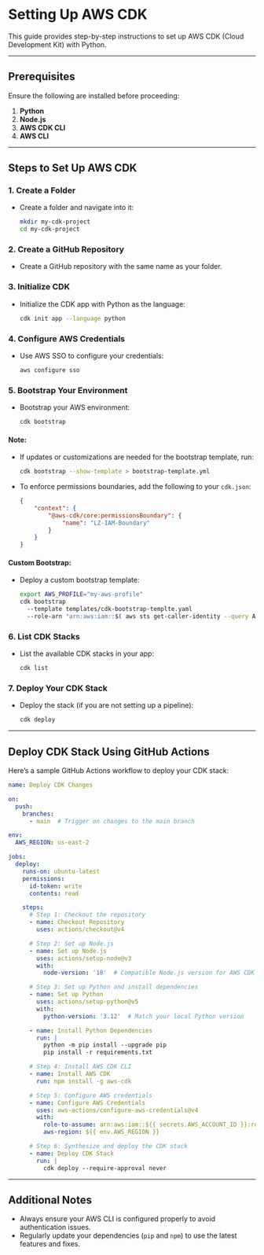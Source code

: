 
# Setting Up AWS CDK

This guide provides step-by-step instructions to set up AWS CDK (Cloud Development Kit) with Python.

---

## Prerequisites

Ensure the following are installed before proceeding:

1. **Python**
2. **Node.js**
3. **AWS CDK CLI**
4. **AWS CLI**

---

## Steps to Set Up AWS CDK

### 1. Create a Folder
- Create a folder and navigate into it:

  ```bash
  mkdir my-cdk-project
  cd my-cdk-project
  ```

### 2. Create a GitHub Repository
- Create a GitHub repository with the same name as your folder.

### 3. Initialize CDK
- Initialize the CDK app with Python as the language:

  ```bash
  cdk init app --language python
  ```

### 4. Configure AWS Credentials
- Use AWS SSO to configure your credentials:

  ```bash
  aws configure sso
  ```

### 5. Bootstrap Your Environment
- Bootstrap your AWS environment:

  ```bash
  cdk bootstrap
  ```

#### Note:
- If updates or customizations are needed for the bootstrap template, run:

  ```bash
  cdk bootstrap --show-template > bootstrap-template.yml
  ```
- To enforce permissions boundaries, add the following to your `cdk.json`:

  ```json
  {
      "context": {
          "@aws-cdk/core:permissionsBoundary": {
              "name": "LZ-IAM-Boundary"
          }
      }
  }
  ```

#### Custom Bootstrap:
- Deploy a custom bootstrap template:

  ```bash
  export AWS_PROFILE="my-aws-profile"
  cdk bootstrap       
    --template templates/cdk-bootstrap-templte.yaml       
    --role-arn "arn:aws:iam::$( aws sts get-caller-identity --query Account | tr -d '"' ):role/LillyCloudFormationExecutionRole"
  ```

### 6. List CDK Stacks
- List the available CDK stacks in your app:

  ```bash
  cdk list
  ```

### 7. Deploy Your CDK Stack
- Deploy the stack (if you are not setting up a pipeline):

  ```bash
  cdk deploy
  ```

---

## Deploy CDK Stack Using GitHub Actions

Here’s a sample GitHub Actions workflow to deploy your CDK stack:

```yaml
name: Deploy CDK Changes

on:
  push:
    branches:
      - main  # Trigger on changes to the main branch

env:
  AWS_REGION: us-east-2

jobs:
  deploy:
    runs-on: ubuntu-latest
    permissions:
      id-token: write
      contents: read

    steps:
      # Step 1: Checkout the repository
      - name: Checkout Repository
        uses: actions/checkout@v4

      # Step 2: Set up Node.js
      - name: Set up Node.js
        uses: actions/setup-node@v3
        with:
          node-version: '18'  # Compatible Node.js version for AWS CDK

      # Step 3: Set up Python and install dependencies
      - name: Set up Python
        uses: actions/setup-python@v5
        with:
          python-version: '3.12'  # Match your local Python version

      - name: Install Python Dependencies
        run: |
          python -m pip install --upgrade pip
          pip install -r requirements.txt

      # Step 4: Install AWS CDK CLI
      - name: Install AWS CDK
        run: npm install -g aws-cdk

      # Step 5: Configure AWS credentials
      - name: Configure AWS Credentials
        uses: aws-actions/configure-aws-credentials@v4
        with:
          role-to-assume: arn:aws:iam::${{ secrets.AWS_ACCOUNT_ID }}:role/${{ secrets.AWS_ROLE }}
          aws-region: ${{ env.AWS_REGION }}

      # Step 6: Synthesize and deploy the CDK stack
      - name: Deploy CDK Stack
        run: |
          cdk deploy --require-approval never
```

---

## Additional Notes

- Always ensure your AWS CLI is configured properly to avoid authentication issues.
- Regularly update your dependencies (`pip` and `npm`) to use the latest features and fixes.

